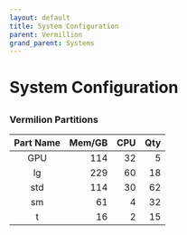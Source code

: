 ```yaml
---
layout: default
title: System Configuration
parent: Vermillion
grand_parent: Systems
---
```


# System Configuration
##

### Vermilion Partitions
| Part Name | Mem/GB | CPU | Qty |
| :--:      | --:    | --: | --: |
| GPU       | 114    | 32  | 5   |
| lg        | 229    | 60  | 18  |
| std       | 114    | 30  | 62  |
| sm        | 61     | 4   | 32  |
| t         | 16     | 2   | 15  |
